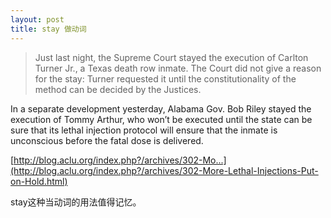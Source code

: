 ```yaml
---
layout: post
title: stay 做动词
---
```


>Just last night, the Supreme Court stayed the execution of Carlton Turner Jr., a Texas death row inmate. The Court did not give a reason for the stay: Turner requested it until the constitutionality of the method can be decided by the Justices.

  

  

In a separate development yesterday, Alabama Gov. Bob Riley stayed the execution of Tommy Arthur, who won’t be executed until the state can be sure that its lethal injection protocol will ensure that the inmate is unconscious before the fatal dose is delivered.

  

[http://blog.aclu.org/index.php?/archives/302-Mo...](http://blog.aclu.org/index.php?/archives/302-More-Lethal-Injections-Put-on-Hold.html)

stay这种当动词的用法值得记忆。

